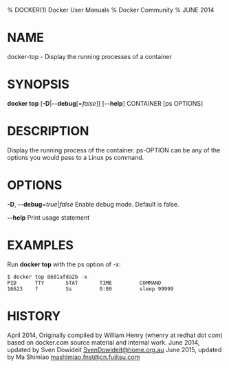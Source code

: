 % DOCKER(1) Docker User Manuals
% Docker Community
% JUNE 2014
# NAME
docker-top - Display the running processes of a container

# SYNOPSIS
**docker top**
[**-D**|**--debug**[=*false*]]
[**--help**]
CONTAINER [ps OPTIONS]

# DESCRIPTION

Display the running process of the container. ps-OPTION can be any of the
 options you would pass to a Linux ps command.

# OPTIONS
**-D**, **--debug**=*true*|*false*
   Enable debug mode. Default is false.

**--help**
   Print usage statement

# EXAMPLES

Run **docker top** with the ps option of -x:

    $ docker top 8601afda2b -x
    PID      TTY       STAT       TIME         COMMAND
    16623    ?         Ss         0:00         sleep 99999


# HISTORY
April 2014, Originally compiled by William Henry (whenry at redhat dot com)
based on docker.com source material and internal work.
June 2014, updated by Sven Dowideit <SvenDowideit@home.org.au>
June 2015, updated by Ma Shimiao <mashimiao.fnst@cn.fujitsu.com>
